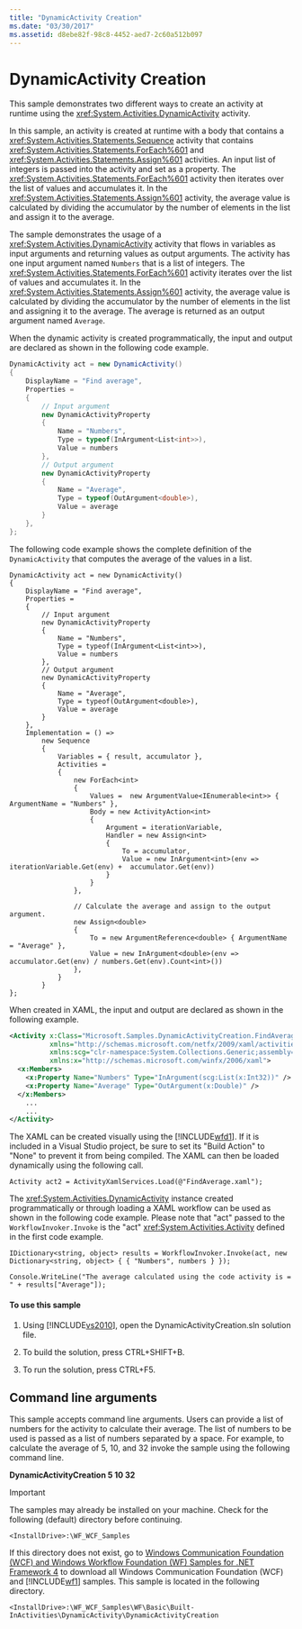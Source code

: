 ```yaml
---
title: "DynamicActivity Creation"
ms.date: "03/30/2017"
ms.assetid: d8ebe82f-98c8-4452-aed7-2c60a512b097
---
```

# DynamicActivity Creation
This sample demonstrates two different ways to create an activity at runtime using the <xref:System.Activities.DynamicActivity> activity.  
  
 In this sample, an activity is created at runtime with a body that contains a <xref:System.Activities.Statements.Sequence> activity that contains <xref:System.Activities.Statements.ForEach%601> and <xref:System.Activities.Statements.Assign%601> activities. An input list of integers is passed into the activity and set as a property. The <xref:System.Activities.Statements.ForEach%601> activity then iterates over the list of values and accumulates it. In the <xref:System.Activities.Statements.Assign%601> activity, the average value is calculated by dividing the accumulator by the number of elements in the list and assign it to the average.  
  
 The sample demonstrates the usage of a <xref:System.Activities.DynamicActivity> activity that flows in variables as input arguments and returning values as output arguments. The activity has one input argument named `Numbers` that is a list of integers. The <xref:System.Activities.Statements.ForEach%601> activity iterates over the list of values and accumulates it. In the <xref:System.Activities.Statements.Assign%601> activity, the average value is calculated by dividing the accumulator by the number of elements in the list and assigning it to the average. The average is returned as an output argument named `Average`.  
  
 When the dynamic activity is created programmatically, the input and output are declared as shown in the following code example.  
  
```csharp  
DynamicActivity act = new DynamicActivity()  
{  
    DisplayName = "Find average",  
    Properties =   
    {  
        // Input argument  
        new DynamicActivityProperty  
        {  
            Name = "Numbers",  
            Type = typeof(InArgument<List<int>>),  
            Value = numbers  
        },  
        // Output argument  
        new DynamicActivityProperty  
        {  
            Name = "Average",  
            Type = typeof(OutArgument<double>),  
            Value = average  
        }  
    },  
};  
```  
  
 The following code example shows the complete definition of the `DynamicActivity` that computes the average of the values in a list.  
  
```  
DynamicActivity act = new DynamicActivity()  
{  
    DisplayName = "Find average",  
    Properties =   
    {  
        // Input argument  
        new DynamicActivityProperty  
        {  
            Name = "Numbers",  
            Type = typeof(InArgument<List<int>>),  
            Value = numbers  
        },  
        // Output argument  
        new DynamicActivityProperty  
        {  
            Name = "Average",  
            Type = typeof(OutArgument<double>),  
            Value = average  
        }  
    },  
    Implementation = () =>  
        new Sequence  
        {  
            Variables = { result, accumulator },  
            Activities =  
            {  
                new ForEach<int>  
                {  
                    Values =  new ArgumentValue<IEnumerable<int>> { ArgumentName = "Numbers" },                                  
                    Body = new ActivityAction<int>  
                    {  
                        Argument = iterationVariable,  
                        Handler = new Assign<int>  
                        {  
                            To = accumulator,  
                            Value = new InArgument<int>(env => iterationVariable.Get(env) +  accumulator.Get(env))  
                        }  
                    }  
                },  
  
                // Calculate the average and assign to the output argument.  
                new Assign<double>  
                {  
                    To = new ArgumentReference<double> { ArgumentName = "Average" },  
                    Value = new InArgument<double>(env => accumulator.Get(env) / numbers.Get(env).Count<int>())  
                },  
            }  
        }  
};  
```  
  
 When created in XAML, the input and output are declared as shown in the following example.  
  
```xml  
<Activity x:Class="Microsoft.Samples.DynamicActivityCreation.FindAverage"  
          xmlns="http://schemas.microsoft.com/netfx/2009/xaml/activities"  
          xmlns:scg="clr-namespace:System.Collections.Generic;assembly=mscorlib"  
          xmlns:x="http://schemas.microsoft.com/winfx/2006/xaml">  
  <x:Members>  
    <x:Property Name="Numbers" Type="InArgument(scg:List(x:Int32))" />  
    <x:Property Name="Average" Type="OutArgument(x:Double)" />  
  </x:Members>  
    ...  
    ...  
</Activity>  
```  
  
 The XAML can be created visually using the [!INCLUDE[wfd1](../../../../includes/wfd1-md.md)]. If it is included in a Visual Studio project, be sure to set its "Build Action" to "None" to prevent it from being compiled. The XAML can then be loaded dynamically using the following call.  
  
```  
Activity act2 = ActivityXamlServices.Load(@"FindAverage.xaml");  
```  
  
 The <xref:System.Activities.DynamicActivity> instance created programmatically or through loading a XAML workflow can be used as shown in the following code example. Please note that "act" passed to the `WorkflowInvoker.Invoke` is the "act" <xref:System.Activities.Activity> defined in the first code example.  
  
```  
IDictionary<string, object> results = WorkflowInvoker.Invoke(act, new Dictionary<string, object> { { "Numbers", numbers } });  
  
Console.WriteLine("The average calculated using the code activity is = " + results["Average"]);  
```  
  
#### To use this sample  
  
1.  Using [!INCLUDE[vs2010](../../../../includes/vs2010-md.md)], open the DynamicActivityCreation.sln solution file.  
  
2.  To build the solution, press CTRL+SHIFT+B.  
  
3.  To run the solution, press CTRL+F5.  
  
## Command line arguments  
 This sample accepts command line arguments. Users can provide a list of numbers for the activity to calculate their average. The list of numbers to be used is passed as a list of numbers separated by a space. For example, to calculate the average of 5, 10, and 32 invoke the sample using the following command line.  
  
 **DynamicActivityCreation 5 10 32**  
> [!IMPORTANT]
>  The samples may already be installed on your machine. Check for the following (default) directory before continuing.  
>   
>  `<InstallDrive>:\WF_WCF_Samples`  
>   
>  If this directory does not exist, go to [Windows Communication Foundation (WCF) and Windows Workflow Foundation (WF) Samples for .NET Framework 4](http://go.microsoft.com/fwlink/?LinkId=150780) to download all Windows Communication Foundation (WCF) and [!INCLUDE[wf1](../../../../includes/wf1-md.md)] samples. This sample is located in the following directory.  
>   
>  `<InstallDrive>:\WF_WCF_Samples\WF\Basic\Built-InActivities\DynamicActivity\DynamicActivityCreation`